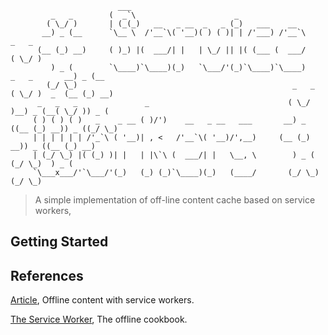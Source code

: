 ```
                        ___                                           
         _   _        (  _`\                      _                  
        ( \_/ )       | (_(_)   __   _ __  _   _ (_)   ___    __     
       __) _ (__      `\__ \  /'__`\( '__)( ) ( )| | /'___) /'__`\                   _   _
      (__ (_) __)     ( )_) |(  ___/| |   | \_/ || |( (___ (  ___/                  ( \_/ )
         ) _ (        `\____)`\____)(_)   `\___/'(_)`\____)`\____)     _   _       __) _ (__
        (_/ \_)                                                _   _  ( \_/ )  _  (__ (_) __)         
      _   _   _               _                               ( \_/ )__) _ (__( \_/ )) _ (      
     ( ) ( ) ( )   _    _ __ ( )/')    __   _ __   ___       __) _ ((__ (_) __)) _ ((_/ \_)       
     | | | | | | /'_`\ ( '__)| , <   /'__`\( '__)/',__)     (__ (_) __)) _ ((__ (_) __)        
     | (_/ \_) |( (_) )| |   | |\`\ (  ___/| |   \__, \        ) _ (  (_/ \_)  ) _ (           
     `\___x___/'`\___/'(_)   (_) (_)`\____)(_)   (____/       (_/ \_)         (_/ \_)           

```

> A simple implementation of off-line content cache based on service workers,


## Getting Started


## References

[Article](https://madebymike.com.au//writing/service-workers/?utm_source=codropscollective), Offline content with service workers.

[The Service Worker](https://jakearchibald.com/2014/offline-cookbook/), The offline cookbook.
